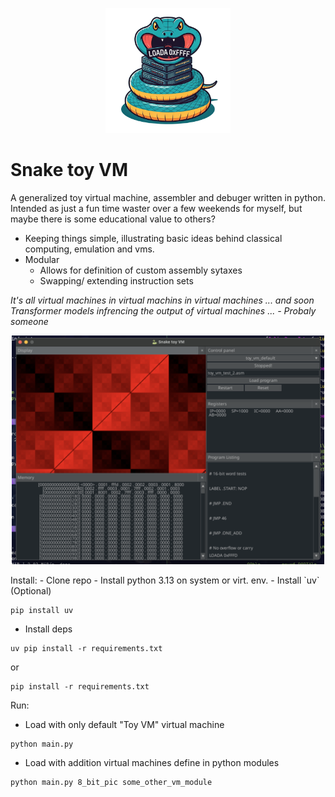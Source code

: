 <p align="center">
  <img src="logo.png" width="200">
</p>

# Snake toy VM

A generalized toy virtual machine, assembler and debuger written in python. Intended as just a fun time waster over a few weekends for myself, but maybe there is some educational value to others?
- Keeping things simple, illustrating basic ideas behind classical computing, emulation and vms.
- Modular
  - Allows for definition of custom assembly sytaxes
  - Swapping/ extending instruction sets
 
*It's all virtual machines in virtual machins in virtual machines ... and soon Transformer models infrencing the output of virtual machines ... - Probaly someone*
<p align="center">
  <img src="screen_shot.png" width="500">
</p>
Install:
- Clone repo
- Install python 3.13 on system or virt. env.
- Install `uv` (Optional)

```
pip install uv
```
- Install deps
```
uv pip install -r requirements.txt
```
or
```
pip install -r requirements.txt
```

Run:
- Load with only default "Toy VM" virtual machine
```
python main.py
```
- Load with addition virtual machines define in python modules
```
python main.py 8_bit_pic some_other_vm_module
```
